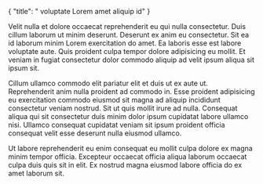 {
  "title": " voluptate Lorem amet aliquip id"
}

Velit nulla et dolore occaecat reprehenderit eu qui nulla consectetur. Duis cillum laborum ut minim deserunt. Deserunt ex anim eu consectetur. Sit ea id laborum minim Lorem exercitation do amet. Ea laboris esse est labore voluptate aute. Quis proident culpa tempor dolore adipisicing eu mollit. Et veniam in fugiat consectetur dolor commodo aliquip ad velit ipsum aliqua sit ipsum sit.

Cillum ullamco commodo elit pariatur elit et duis ut ex aute ut. Reprehenderit anim nulla proident ad commodo in. Esse proident adipisicing eu exercitation commodo eiusmod sit magna ad aliquip incididunt consectetur veniam nostrud. Sit ut quis mollit irure ad nulla. Consequat aliqua qui sit consectetur duis minim dolor ipsum cupidatat labore ullamco nisi. Ullamco consequat cupidatat veniam sit ipsum proident officia consequat velit esse deserunt nulla eiusmod ullamco.

Ut labore reprehenderit eu enim consequat eu mollit culpa dolore ex magna minim tempor officia. Excepteur occaecat officia aliqua laborum occaecat culpa duis quis sit in elit. Ex nostrud magna eiusmod labore officia do ex amet laborum sit.